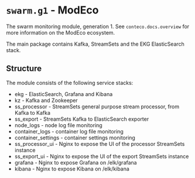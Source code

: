 # `swarm.g1` - ModEco

The swarm monitoring module, generation 1.
See `conteco.docs.overview` for more information on the ModEco ecosystem.

The main package contains Kafka, StreamSets and the EKG ElasticSearch stack.

## Structure

The module consists of the following service stacks:

 * ekg - ElasticSearch, Grafana and Kibana
 * kz - Kafka and Zookeeper
 * ss_processor - StreamSets general purpose stream processor, from Kafka to Kafka
 * ss_export - StreamSets Kafka to ElasticSearch exporter
 * node_logs - node log file monitoring
 * container_logs - container log file monitoring
 * container_settings - container settings monitoring
 * ss_processor_ui - Nginx to expose the UI of the processor StreamSets instance
 * ss_export_ui - Nginx to expose the UI of the export StreamSets instance
 * grafana - Nginx to expose Grafana on /elk/grafana
 * kibana - Nginx to expose Kibana on /elk/kibana
